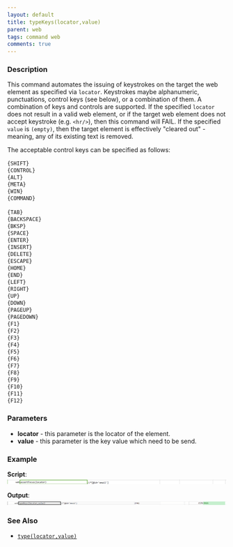 ```yaml
---
layout: default
title: typeKeys(locator,value)
parent: web
tags: command web
comments: true
---
```


### Description
This command automates the issuing of keystrokes on the target the web element as specified via `locator`.  Keystrokes 
maybe alphanumeric, punctuations, control keys (see below), or a combination of them.  A combination of keys and 
controls are supported. If the specified `locator` does not result in a valid web element, or if the target web 
element does not accept keystroke (e.g. `<hr/>`), then this command will FAIL.  If the specified `value` is `(empty)`, 
then the target element is effectively "cleared out" - meaning, any of its existing text is removed. 

The acceptable control keys can be specified as follows:
```
{SHIFT}
{CONTROL}
{ALT}
{META}
{WIN}
{COMMAND}

{TAB}
{BACKSPACE}
{BKSP}
{SPACE}
{ENTER}
{INSERT}
{DELETE}
{ESCAPE}
{HOME}
{END}
{LEFT}
{RIGHT}
{UP}
{DOWN}
{PAGEUP}
{PAGEDOWN}
{F1}
{F2}
{F3}
{F4}
{F5}
{F6}
{F7}
{F8}
{F9}
{F10}
{F11}
{F12}
```

### Parameters
- **locator** - this parameter is the locator of the element.
- **value** - this parameter is the key value which need to be send.


### Example
**Script**:<br/>
![](image/typeKeys_01.png)

**Output**:<br/>
![](image/typeKeys_02.png)


### See Also
- [`type(locator,value)`](type(locator,value))